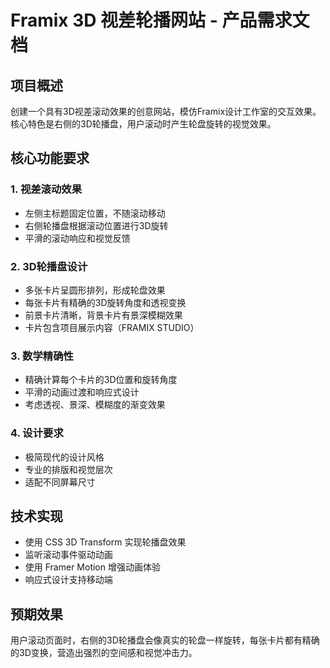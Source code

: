 # Framix 3D 视差轮播网站 - 产品需求文档

## 项目概述

创建一个具有3D视差滚动效果的创意网站，模仿Framix设计工作室的交互效果。核心特色是右侧的3D轮播盘，用户滚动时产生轮盘旋转的视觉效果。

## 核心功能要求

### 1. 视差滚动效果
- 左侧主标题固定位置，不随滚动移动
- 右侧轮播盘根据滚动位置进行3D旋转
- 平滑的滚动响应和视觉反馈

### 2. 3D轮播盘设计
- 多张卡片呈圆形排列，形成轮盘效果
- 每张卡片有精确的3D旋转角度和透视变换
- 前景卡片清晰，背景卡片有景深模糊效果
- 卡片包含项目展示内容（FRAMIX STUDIO）

### 3. 数学精确性
- 精确计算每个卡片的3D位置和旋转角度
- 平滑的动画过渡和响应式设计
- 考虑透视、景深、模糊度的渐变效果

### 4. 设计要求
- 极简现代的设计风格
- 专业的排版和视觉层次
- 适配不同屏幕尺寸

## 技术实现

- 使用 CSS 3D Transform 实现轮播盘效果
- 监听滚动事件驱动动画
- 使用 Framer Motion 增强动画体验
- 响应式设计支持移动端

## 预期效果

用户滚动页面时，右侧的3D轮播盘会像真实的轮盘一样旋转，每张卡片都有精确的3D变换，营造出强烈的空间感和视觉冲击力。